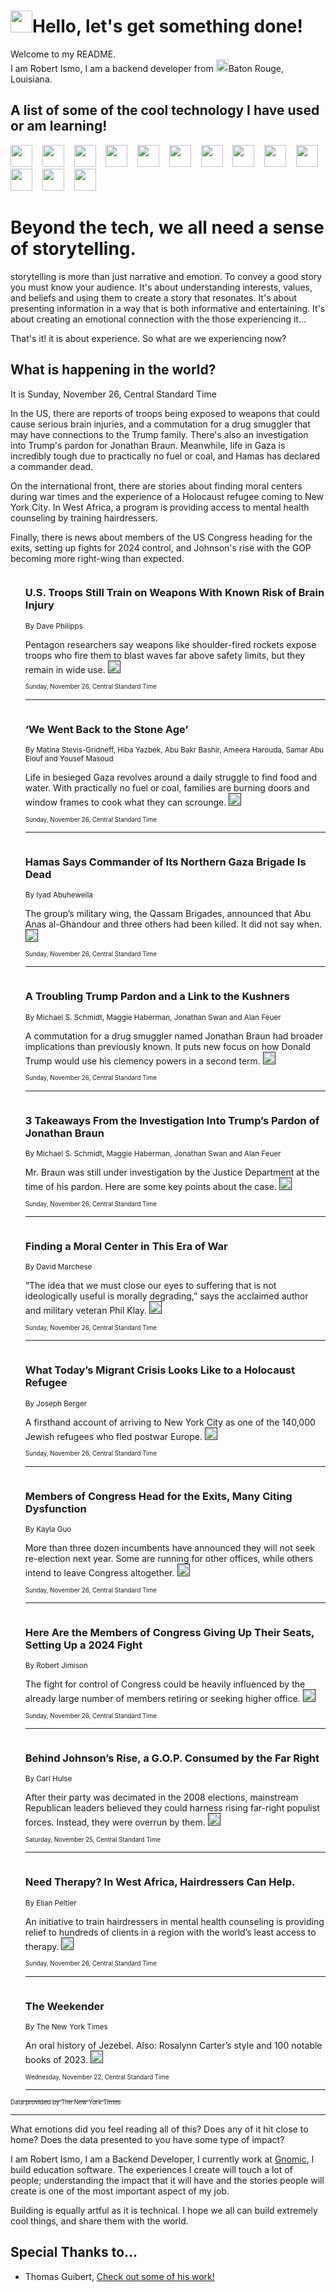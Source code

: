 <h1><img src="https://emojis.slackmojis.com/emojis/images/1643514375/3493/hot-coffee.gif?1643514375" width="35"/>Hello, let's get something done!</h1>

<p>Welcome to my README.<br/>
I am Robert Ismo, I am a backend developer from <img src="https://emojis.slackmojis.com/emojis/images/1638395689/50435/moulin_rouge.png?1638395689" width="20"/>Baton Rouge, Louisiana.</p>
<h2>A list of some of the cool technology I have used or am learning!</h2>
<p>
<img src="https://emojis.slackmojis.com/emojis/images/1643516091/21142/meow_bongotap.gif?1643516091" width="35" alt="">
<img src="https://img.shields.io/badge/Favorite%20Frontend%20Framework-SvelteKit-f83903" alt="">
<img src="https://img.shields.io/badge/Second%20Favorite-Vue-40b581" alt="">
<img src="https://img.shields.io/badge/Most%20Used%20Runtime-Nodejs-78b061" alt="">
<img src="https://emojis.slackmojis.com/emojis/images/1643517416/34482/fire.gif?1643517416" width="35" alt="">
<img src="https://img.shields.io/badge/Javascript%20But%20Better-Typescript-0078ca" alt="">
<img src="https://img.shields.io/badge/Favorite%20Language-Elixir-3e244d" alt="">
<img src="https://img.shields.io/badge/Containerize%20Everything-Docker-6ac9ef" alt="">
<img src="https://emojis.slackmojis.com/emojis/images/1643514596/5999/meow_party.gif?1643514596" width="35" alt="">
<img src="https://img.shields.io/badge/API%20Love%20Language-Graphql-de32a5" alt="">
<img src="https://img.shields.io/badge/Our%20Favorite%20Version%20Controller-Git-e94f33" alt="">
<img src="https://img.shields.io/badge/Favorite%20Database-Redis-d42d1d" alt="">
<img src="https://emojis.slackmojis.com/emojis/images/1643514559/5584/deployparrot.gif?1643514559" width="35" alt="">
<img src="https://img.shields.io/badge/Container%20Interstate-RabbitMQ-f66200" alt="">
<img src="https://img.shields.io/badge/Gotta%20Learn-Kubernetes-316adf" alt="">
<img src="https://img.shields.io/badge/Really%20Mature%20Now-WASM-654fef" alt="">
<img src="https://emojis.slackmojis.com/emojis/images/1666642497/61942/dance_vibe.gif?1666642497" width="35" alt="">
<img src="https://img.shields.io/badge/For%20My%20M1-ARM64-657d96" alt="">
<img src="https://img.shields.io/badge/Loving%20This%20So%20Much-TailwindCSS-17bcb5" alt="">
<img src="https://img.shields.io/badge/Cool%20Build%20Tool-Vite-f9cb24" alt="">
<img src="https://emojis.slackmojis.com/emojis/images/1669231376/62819/working-on-it.gif?1669231376" width="35" alt="">
<img src="https://img.shields.io/badge/Fun%20and%20Easy%20Database-MongoDB-5f8c49" alt="">
<img src="https://img.shields.io/badge/JS%20Life%20Support-NPM-c73737" alt="">
<img src="https://img.shields.io/badge/I%20Liked%20It-DynamoDB-0073b9" alt="">
<img src="https://emojis.slackmojis.com/emojis/images/1643514045/46/question.gif?1643514045" width="35" alt="">
<img src="https://img.shields.io/badge/cool-React-60d6f9" alt="">
<img src="https://img.shields.io/badge/Future%20Big%20Project-Lambda-f37e00" alt="">
<img src="https://img.shields.io/badge/NPM%20But%20Better-PNPM-f1aa07" alt="">
<img src="https://emojis.slackmojis.com/emojis/images/1643514943/9662/fbwow.gif?1643514943" width="35" alt="">
<img src="https://img.shields.io/badge/First%20Language-C-662079" alt="">
<img src="https://img.shields.io/badge/Where%20I%20Deploy%20Frontend-Vercel-000000" alt="">
<img src="https://img.shields.io/badge/Who%20Does%20not%20Want%20an%20App-Swift-f9492a" alt="">
<img src="https://emojis.slackmojis.com/emojis/images/1643514058/151/javascript.png?1643514058" width="35" alt="">
<img src="https://img.shields.io/badge/cool-Python-fbd542" alt="">
<img src="https://img.shields.io/badge/Favorite%20Something-Stripe-656cdc" alt="">
<img src="https://img.shields.io/badge/Of%20Course-HTML5-ed6327" alt="">
<img src="https://emojis.slackmojis.com/emojis/images/1660415405/60731/bomb.gif?1660415405" width="35" alt="">
<img src="https://img.shields.io/badge/hate-CSS-2964ec" alt="">
<img src="https://img.shields.io/badge/Learning-CircleCI-141215" alt="">
<img src="https://img.shields.io/badge/Learning-Rust-fbbb3b" alt="">
<img src="https://emojis.slackmojis.com/emojis/images/1660415397/60712/writing-hand.gif?1660415397" width="35" alt="">
<img src="https://img.shields.io/badge/Dev%20Browser%20of%20Choice-Firefox-cc4e26" alt="">
<img src="https://img.shields.io/badge/Recoverying%20From%20Windows-UNIX-1781e3" alt="">
<img src="https://img.shields.io/badge/LOVE-LogSeq-90c1c2" alt="">
<img src="https://emojis.slackmojis.com/emojis/images/1643514066/223/kirby.gif?1643514066" width="35" alt="">
<img src="https://img.shields.io/badge/Daily%20Driver-MacOS-e6e6e8" alt="">
<img src="https://img.shields.io/badge/Git%20Server-Github-000000" alt="">
<img src="https://img.shields.io/badge/enjoyable-EC2-f17428" alt="">
<img src="https://emojis.slackmojis.com/emojis/images/1643514239/2069/excited.gif?1643514239" width="35" alt="">
</p>
<h1>Beyond the tech, we all need a sense of storytelling.</h1>
<p>storytelling is more than just narrative and emotion. To convey a good story you must know your audience. It's about understanding interests, values, and beliefs and using them to create a story that resonates. It's about presenting information in a way that is both informative and entertaining. It's about creating an emotional connection with the those experiencing it...</p>
<p>That's it! it is about experience. So what are we experiencing now?</p>
<h2>What is happening in the world?</h2>
<p>It is Sunday, November 26, Central Standard Time</p>
<p>
In the US, there are reports of troops being exposed to weapons that could cause serious brain injuries, and a commutation for a drug smuggler that may have connections to the Trump family. There&#39;s also an investigation into Trump&#39;s pardon for Jonathan Braun. Meanwhile, life in Gaza is incredibly tough due to practically no fuel or coal, and Hamas has declared a commander dead.

On the international front, there are stories about finding moral centers during war times and the experience of a Holocaust refugee coming to New York City. In West Africa, a program is providing access to mental health counseling by training hairdressers. 

Finally, there is news about members of the US Congress heading for the exits, setting up fights for 2024 control, and Johnson&#39;s rise with the GOP becoming more right-wing than expected.</p>
<ol>
<img src="https://img.shields.io/badge/-us-blue" alt="">
<h3>U.S. Troops Still Train on Weapons With Known Risk of Brain Injury</h3>
<sub>By Dave Philipps</sub>
<p>Pentagon researchers say weapons like shoulder-fired rockets expose troops who fire them to blast waves far above safety limits, but they remain in wide use.  <a href=""><img src="https://developer.nytimes.com/files/poweredby_nytimes_30b.png?v=1583354208352" height="20"></a></p>
<sub><sub>Sunday, November 26, Central Standard Time</sub></sub>
<hr/>
<img src="https://img.shields.io/badge/-world-blue" alt="">
<h3>‘We Went Back to the Stone Age’</h3>
<sub>By Matina Stevis-Gridneff, Hiba Yazbek, Abu Bakr Bashir, Ameera Harouda, Samar Abu Elouf and Yousef Masoud</sub>
<p>Life in besieged Gaza revolves around a daily struggle to find food and water. With practically no fuel or coal, families are burning doors and window frames to cook what they can scrounge.  <a href=""><img src="https://developer.nytimes.com/files/poweredby_nytimes_30b.png?v=1583354208352" height="20"></a></p>
<sub><sub>Sunday, November 26, Central Standard Time</sub></sub>
<hr/>
<img src="https://img.shields.io/badge/-world-blue" alt="">
<h3>Hamas Says Commander of Its Northern Gaza Brigade Is Dead</h3>
<sub>By Iyad Abuheweila</sub>
<p>The group’s military wing, the Qassam Brigades, announced that Abu Anas al-Ghandour and three others had been killed. It did not say when.  <a href=""><img src="https://developer.nytimes.com/files/poweredby_nytimes_30b.png?v=1583354208352" height="20"></a></p>
<sub><sub>Sunday, November 26, Central Standard Time</sub></sub>
<hr/>
<img src="https://img.shields.io/badge/-us-blue" alt="">
<h3>A Troubling Trump Pardon and a Link to the Kushners</h3>
<sub>By Michael S. Schmidt, Maggie Haberman, Jonathan Swan and Alan Feuer</sub>
<p>A commutation for a drug smuggler named Jonathan Braun had broader implications than previously known. It puts new focus on how Donald Trump would use his clemency powers in a second term.  <a href=""><img src="https://developer.nytimes.com/files/poweredby_nytimes_30b.png?v=1583354208352" height="20"></a></p>
<sub><sub>Sunday, November 26, Central Standard Time</sub></sub>
<hr/>
<img src="https://img.shields.io/badge/-us-blue" alt="">
<h3>3 Takeaways From the Investigation Into Trump’s Pardon of Jonathan Braun</h3>
<sub>By Michael S. Schmidt, Maggie Haberman, Jonathan Swan and Alan Feuer</sub>
<p>Mr. Braun was still under investigation by the Justice Department at the time of his pardon. Here are some key points about the case.  <a href=""><img src="https://developer.nytimes.com/files/poweredby_nytimes_30b.png?v=1583354208352" height="20"></a></p>
<sub><sub>Sunday, November 26, Central Standard Time</sub></sub>
<hr/>
<img src="https://img.shields.io/badge/-magazine-blue" alt="">
<h3>Finding a Moral Center in This Era of War</h3>
<sub>By David Marchese</sub>
<p>“The idea that we must close our eyes to suffering that is not ideologically useful is morally degrading,” says the acclaimed author and military veteran Phil Klay.  <a href=""><img src="https://developer.nytimes.com/files/poweredby_nytimes_30b.png?v=1583354208352" height="20"></a></p>
<sub><sub>Sunday, November 26, Central Standard Time</sub></sub>
<hr/>
<img src="https://img.shields.io/badge/-nyregion-blue" alt="">
<h3>What Today’s Migrant Crisis Looks Like to a Holocaust Refugee</h3>
<sub>By Joseph Berger</sub>
<p>A firsthand account of arriving to New York City as one of the 140,000 Jewish refugees who fled postwar Europe.  <a href=""><img src="https://developer.nytimes.com/files/poweredby_nytimes_30b.png?v=1583354208352" height="20"></a></p>
<sub><sub>Sunday, November 26, Central Standard Time</sub></sub>
<hr/>
<img src="https://img.shields.io/badge/-us-blue" alt="">
<h3>Members of Congress Head for the Exits, Many Citing Dysfunction</h3>
<sub>By Kayla Guo</sub>
<p>More than three dozen incumbents have announced they will not seek re-election next year. Some are running for other offices, while others intend to leave Congress altogether.  <a href=""><img src="https://developer.nytimes.com/files/poweredby_nytimes_30b.png?v=1583354208352" height="20"></a></p>
<sub><sub>Sunday, November 26, Central Standard Time</sub></sub>
<hr/>
<img src="https://img.shields.io/badge/-us-blue" alt="">
<h3>Here Are the Members of Congress Giving Up Their Seats, Setting Up a 2024 Fight</h3>
<sub>By Robert Jimison</sub>
<p>The fight for control of Congress could be heavily influenced by the already large number of members retiring or seeking higher office.  <a href=""><img src="https://developer.nytimes.com/files/poweredby_nytimes_30b.png?v=1583354208352" height="20"></a></p>
<sub><sub>Sunday, November 26, Central Standard Time</sub></sub>
<hr/>
<img src="https://img.shields.io/badge/-us-blue" alt="">
<h3>Behind Johnson’s Rise, a G.O.P. Consumed by the Far Right</h3>
<sub>By Carl Hulse</sub>
<p>After their party was decimated in the 2008 elections, mainstream Republican leaders believed they could harness rising far-right populist forces. Instead, they were overrun by them.  <a href=""><img src="https://developer.nytimes.com/files/poweredby_nytimes_30b.png?v=1583354208352" height="20"></a></p>
<sub><sub>Saturday, November 25, Central Standard Time</sub></sub>
<hr/>
<img src="https://img.shields.io/badge/-world-blue" alt="">
<h3>Need Therapy? In West Africa, Hairdressers Can Help.</h3>
<sub>By Elian Peltier</sub>
<p>An initiative to train hairdressers in mental health counseling is providing relief to hundreds of clients in a region with the world’s least access to therapy.  <a href=""><img src="https://developer.nytimes.com/files/poweredby_nytimes_30b.png?v=1583354208352" height="20"></a></p>
<sub><sub>Sunday, November 26, Central Standard Time</sub></sub>
<hr/>
<img src="https://img.shields.io/badge/-briefing-blue" alt="">
<h3>The Weekender</h3>
<sub>By The New York Times</sub>
<p>An oral history of Jezebel. Also: Rosalynn Carter’s style and 100 notable books of 2023.  <a href=""><img src="https://developer.nytimes.com/files/poweredby_nytimes_30b.png?v=1583354208352" height="20"></a></p>
<sub><sub>Wednesday, November 22, Central Standard Time</sub></sub>
<hr/>
</ol>
<a href="https://developer.nytimes.com"><sub><sub>Data provided by The New York Times</sub></sub></a>
<hr/>
<p>What emotions did you feel reading all of this? Does any of it hit close to home? Does the data presented to you have some type of impact?</p>
<p>I am Robert Ismo, I am a Backend Developer, I currently work at <a href="https://gnomic.education/">Gnomic</a>, I build education software. The experiences I create will touch a lot of people; understanding the impact that it will have and the stories people will create is one of the most important aspect of my job.</p>
<p>Building is equally artful as it is technical. I hope we all can build extremely cool things, and share them with the world.</p>
<h2>Special Thanks to...</h2>
<ul>
<li>Thomas Guibert, <a href="https://github.com/thmsgbrt/thmsgbrt">Check out some of his work!</a></li>
</ul>